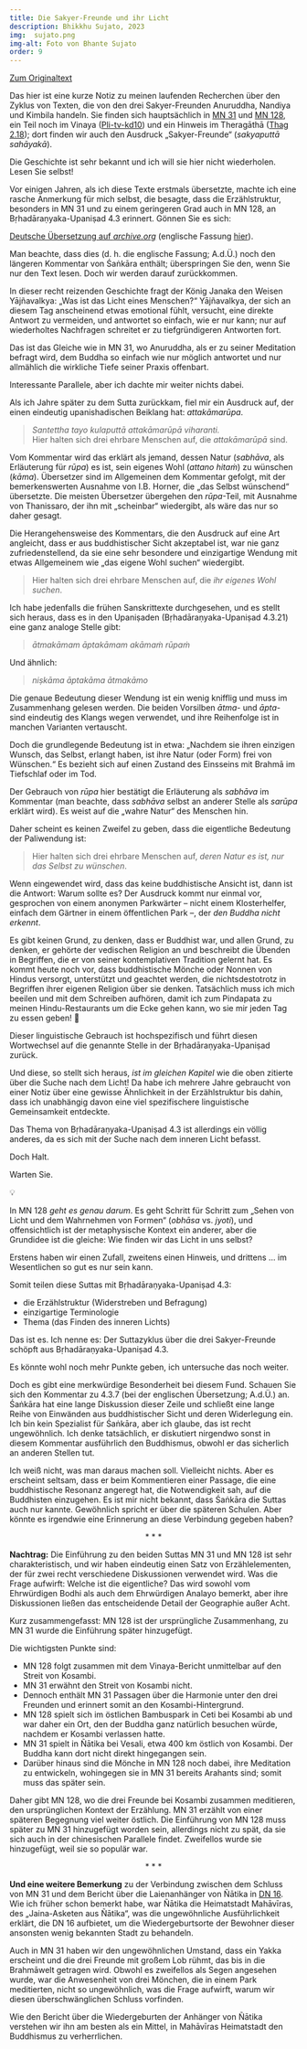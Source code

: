 ```yaml
---
title: Die Sakyer-Freunde und ihr Licht
description: Bhikkhu Sujato, 2023
img:  sujato.png
img-alt: Foto von Bhante Sujato
order: 9
---
```


[Zum Originaltext](https://discourse.suttacentral.net/t/the-sakyan-friends-and-their-light/30712)

Das hier ist eine kurze Notiz zu meinen laufenden Recherchen über den Zyklus von Texten, die von den drei Sakyer-Freunden Anuruddha, Nandiya und Kimbila handeln. Sie finden sich hauptsächlich in [MN 31](#/sutta/mn31/de/sabbamitta) und [MN 128](#/sutta/mn128/de/sabbamitta), ein Teil noch im Vinaya ([Pli-tv-kd10](https://suttacentral.net/pli-tv-kd10/de/maitrimurti-traetow?lang=de&reference=main&highlight=true#4)) und ein Hinweis im Theragāthā ([Thag 2.18](#/sutta/thag2.18/de/sabbamitta)); dort finden wir auch den Ausdruck „Sakyer-Freunde“ (*sakyaputtā sahāyakā*).

Die Geschichte ist sehr bekannt und ich will sie hier nicht wiederholen. Lesen Sie selbst!

Vor einigen Jahren, als ich diese Texte erstmals übersetzte, machte ich eine rasche Anmerkung für mich selbst, die besagte, dass die Erzählstruktur, besonders in MN 31 und zu einem geringeren Grad auch in MN 128, an Bṛhadāraṇyaka-Upaniṣad 4.3 erinnert. Gönnen Sie es sich:

[Deutsche Übersetzung auf *archive.org*](https://archive.org/details/sechzigupanishad00deusuoft/page/466/mode/2up?view=theater) (englische Fassung [hier](https://www.wisdomlib.org/hinduism/book/the-brihadaranyaka-upanishad/d/doc120049.html)).

Man beachte, dass dies (d. h. die englische Fassung; A.d.Ü.) noch den längeren Kommentar von Śaṅkāra enthält; überspringen Sie den, wenn Sie nur den Text lesen. Doch wir werden darauf zurückkommen.

In dieser recht reizenden Geschichte fragt der König Janaka den Weisen Yājñavalkya: „Was ist das Licht eines Menschen?“ Yājñavalkya, der sich an diesem Tag anscheinend etwas emotional fühlt, versucht, eine direkte Antwort zu vermeiden, und antwortet so einfach, wie er nur kann; nur auf wiederholtes Nachfragen schreitet er zu tiefgründigeren Antworten fort.

Das ist das Gleiche wie in MN 31, wo Anuruddha, als er zu seiner Meditation befragt wird, dem Buddha so einfach wie nur möglich antwortet und nur allmählich die wirkliche Tiefe seiner Praxis offenbart.

Interessante Parallele, aber ich dachte mir weiter nichts dabei. 

Als ich Jahre später zu dem Sutta zurückkam, fiel mir ein Ausdruck auf, der einen eindeutig upanishadischen Beiklang hat: *attakāmarūpa*.

> *Santettha tayo kulaputtā attakāmarūpā viharanti.*  
> Hier halten sich drei ehrbare Menschen auf, die *attakāmarūpā* sind.

Vom Kommentar wird das erklärt als jemand, dessen Natur (*sabhāva*, als Erläuterung für *rūpa*) es ist, sein eigenes Wohl (*attano hitaṁ*) zu wünschen (*kāma*). Übersetzer sind im Allgemeinen dem Kommentar gefolgt, mit der bemerkenswerten Ausnahme von I.B. Horner, die „das Selbst wünschend“ übersetzte. Die meisten Übersetzer übergehen den *rūpa*-Teil, mit Ausnahme von Thanissaro, der ihn mit „scheinbar“ wiedergibt, als wäre das nur so daher gesagt.

Die Herangehensweise des Kommentars, die den Ausdruck auf eine Art angleicht, dass er aus buddhistischer Sicht akzeptabel ist, war nie ganz zufriedenstellend, da sie eine sehr besondere und einzigartige Wendung mit etwas Allgemeinem wie „das eigene Wohl suchen“ wiedergibt.

> Hier halten sich drei ehrbare Menschen auf, die *ihr eigenes Wohl suchen*.

Ich habe jedenfalls die frühen Sanskrittexte durchgesehen, und es stellt sich heraus, dass es in den Upaniṣaden (Bṛhadāraṇyaka-Upaniṣad 4.3.21) eine ganz analoge Stelle gibt:

> *ātmakāmam āptakāmam akāmaṁ rūpaṁ*

Und ähnlich:

> *niṣkāma āptakāma ātmakāmo*

Die genaue Bedeutung dieser Wendung ist ein wenig knifflig und muss im Zusammenhang gelesen werden. Die beiden Vorsilben *ātma-* und *āpta-* sind eindeutig des Klangs wegen verwendet, und ihre Reihenfolge ist in manchen Varianten vertauscht.

Doch die grundlegende Bedeutung ist in etwa: „Nachdem sie ihren einzigen Wunsch, das Selbst, erlangt haben, ist ihre Natur (oder Form) frei von Wünschen.“ Es bezieht sich auf einen Zustand des Einsseins mit Brahmā im Tiefschlaf oder im Tod.

Der Gebrauch von *rūpa* hier bestätigt die Erläuterung als *sabhāva* im Kommentar (man beachte, dass *sabhāva* selbst an anderer Stelle als *sarūpa* erklärt wird). Es weist auf die „wahre Natur“ des Menschen hin.

Daher scheint es keinen Zweifel zu geben, dass die eigentliche Bedeutung der Paliwendung ist:

> Hier halten sich drei ehrbare Menschen auf, *deren Natur es ist, nur das Selbst zu wünschen*.

Wenn eingewendet wird, dass das keine buddhistische Ansicht ist, dann ist die Antwort: Warum sollte es? Der Ausdruck kommt nur einmal vor, gesprochen von einem anonymen Parkwärter – nicht einem Klosterhelfer, einfach dem Gärtner in einem öffentlichen Park –, der *den Buddha nicht erkennt*.

Es gibt keinen Grund, zu denken, dass er Buddhist war, und allen Grund, zu denken, er gehörte der vedischen Religion an und beschreibt die Übenden in Begriffen, die er von seiner kontemplativen Tradition gelernt hat. Es kommt heute noch vor, dass buddhistische Mönche oder Nonnen von Hindus versorgt, unterstützt und geachtet werden, die nichtsdestotrotz in Begriffen ihrer eigenen Religion über sie denken. Tatsächlich muss ich mich beeilen und mit dem Schreiben aufhören, damit ich zum Pindapata zu meinen Hindu-Restaurants um die Ecke gehen kann, wo sie mir jeden Tag zu essen geben! 🙏

Dieser linguistische Gebrauch ist hochspezifisch und führt diesen Wortwechsel auf die genannte Stelle in der Bṛhadāraṇyaka-Upaniṣad zurück.

Und diese, so stellt sich heraus, *ist im gleichen Kapitel* wie die oben zitierte über die Suche nach dem Licht! Da habe ich mehrere Jahre gebraucht von einer Notiz über eine gewisse Ähnlichkeit in der Erzählstruktur bis dahin, dass ich unabhängig davon eine viel spezifischere linguistische Gemeinsamkeit entdeckte.

Das Thema von Bṛhadāraṇyaka-Upaniṣad 4.3 ist allerdings ein völlig anderes, da es sich mit der Suche nach dem inneren Licht befasst.

Doch Halt.

Warten Sie.

💡

In MN 128 *geht es genau darum*. Es geht Schritt für Schritt zum „Sehen von Licht und dem Wahrnehmen von Formen“ (*obhāsa* vs. *jyoti*), und offensichtlich ist der metaphysische Kontext ein anderer, aber die Grundidee ist die gleiche: Wie finden wir das Licht in uns selbst?

Erstens haben wir einen Zufall, zweitens einen Hinweis, und drittens … im Wesentlichen so gut es nur sein kann.

Somit teilen diese Suttas mit Bṛhadāraṇyaka-Upaniṣad 4.3:

* die Erzählstruktur (Widerstreben und Befragung)
* einzigartige Terminologie
* Thema (das Finden des inneren Lichts)

Das ist es. Ich nenne es: Der Suttazyklus über die drei Sakyer-Freunde schöpft aus Bṛhadāraṇyaka-Upaniṣad 4.3.

Es könnte wohl noch mehr Punkte geben, ich untersuche das noch weiter.

Doch es gibt eine merkwürdige Besonderheit bei diesem Fund. Schauen Sie sich den Kommentar zu 4.3.7 (bei der englischen Übersetzung; A.d.Ü.) an. Śaṅkāra hat eine lange Diskussion dieser Zeile und schließt eine lange Reihe von Einwänden aus buddhistischer Sicht und deren Widerlegung ein. Ich bin kein Spezialist für Śaṅkāra, aber ich glaube, das ist recht ungewöhnlich. Ich denke tatsächlich, er diskutiert nirgendwo sonst in diesem Kommentar ausführlich den Buddhismus, obwohl er das sicherlich an anderen Stellen tut.

Ich weiß nicht, was man daraus machen soll. Vielleicht nichts. Aber es erscheint seltsam, dass er beim Kommentieren einer Passage, die eine buddhistische Resonanz angeregt hat, die Notwendigkeit sah, auf die Buddhisten einzugehen. Es ist mir nicht bekannt, dass Śaṅkāra die Suttas auch nur kannte. Gewöhnlich spricht er über die späteren Schulen. Aber könnte es irgendwie eine Erinnerung an diese Verbindung gegeben haben?

<div style="text-align: center;">* * *</div>

**Nachtrag:** Die Einführung zu den beiden Suttas MN 31 und MN 128 ist sehr charakteristisch, und wir haben eindeutig einen Satz von Erzählelementen, der für zwei recht verschiedene Diskussionen verwendet wird. Was die Frage aufwirft: Welche ist die eigentliche? Das wird sowohl vom Ehrwürdigen Bodhi als auch dem Ehrwürdigen Analayo bemerkt, aber ihre Diskussionen ließen das entscheidende Detail der Geographie außer Acht.

Kurz zusammengefasst: MN 128 ist der ursprüngliche Zusammenhang,  zu MN 31 wurde die Einführung später hinzugefügt.

Die wichtigsten Punkte sind:

* MN 128 folgt zusammen mit dem Vinaya-Bericht unmittelbar auf den Streit von Kosambi.
* MN 31 erwähnt den Streit von Kosambi nicht.
* Dennoch enthält MN 31 Passagen über die Harmonie unter den drei Freunden und erinnert somit an den Kosambi-Hintergrund.
* MN 128 spielt sich im östlichen Bambuspark in Ceti bei Kosambi ab und war daher ein Ort, den der Buddha ganz natürlich besuchen würde, nachdem er Kosambi verlassen hatte.
* MN 31 spielt in Ñātika bei Vesali, etwa 400 km östlich von Kosambi. Der Buddha kann dort nicht direkt hingegangen sein. 
* Darüber hinaus sind die Mönche in MN 128 noch dabei, ihre Meditation zu entwickeln, wohingegen sie in MN 31 bereits Arahants sind; somit muss das später sein.

Daher gibt MN 128, wo die drei Freunde bei Kosambi zusammen meditieren, den ursprünglichen Kontext der Erzählung. MN 31 erzählt von einer späteren Begegnung viel weiter östlich. Die Einführung von MN 128 muss später zu MN 31 hinzugefügt worden sein, allerdings nicht zu spät, da sie sich auch in der chinesischen Parallele findet. Zweifellos wurde sie hinzugefügt, weil sie so populär war.

<div style="text-align: center;">* * *</div>

**Und eine weitere Bemerkung** zu der Verbindung zwischen dem Schluss von MN 31 und dem Bericht über die Laienanhänger von Ñātika in [DN 16](#/sutta/dn16/de/sabbamitta). Wie ich früher schon bemerkt habe, war Ñātika die Heimatstadt Mahāvīras, des „Jaina-Asketen aus Ñātika“, was die ungewöhnliche Ausführlichkeit erklärt, die DN 16 aufbietet, um die Wiedergeburtsorte der Bewohner dieser ansonsten wenig bekannten Stadt zu behandeln. 

Auch in MN 31 haben wir den ungewöhnlichen Umstand, dass ein Yakka erscheint und die drei Freunde mit großem Lob rühmt, das bis in die Brahmāwelt getragen wird. Obwohl es zweifellos als Segen angesehen wurde, war die Anwesenheit von drei Mönchen, die in einem Park meditierten, nicht so ungewöhnlich, was die Frage aufwirft, warum wir diesen überschwänglichen Schluss vorfinden. 

Wie den Bericht über die Wiedergeburten der Anhänger von Ñātika verstehen wir ihn am besten als ein Mittel, in Mahāvīras Heimatstadt den Buddhismus zu verherrlichen.



